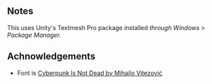 ## Notes

This uses Unity's Textmesh Pro package installed _through Windows_ > _Package Manager._

## Achnowledgements

* Font is [Cyberpunk Is Not Dead by Mihajlo Vitezović](https://www.dafont.com/cyberpunk-is-not-dead.font)